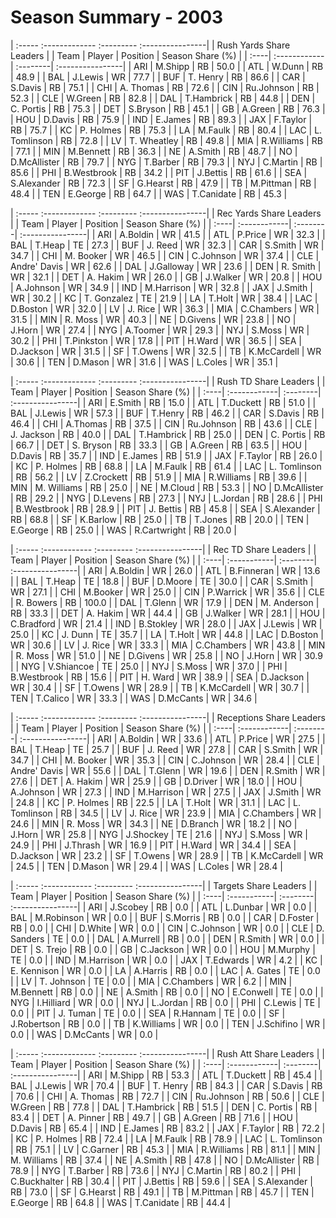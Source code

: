 # Season Summary - 2003

| :----- :------------- :--------- :----------------|
|              Rush Yards Share Leaders             |
| Team | Player       | Position | Season Share (%) |
| :----| :------------| :--------| :----------------|
| ARI  | M.Shipp      | RB       | 50.0             |
| ATL  | W.Dunn       | RB       | 48.9             |
| BAL  | J.Lewis      | WR       | 77.7             |
| BUF  | T. Henry     | RB       | 86.6             |
| CAR  | S.Davis      | RB       | 75.1             |
| CHI  | A. Thomas    | RB       | 72.6             |
| CIN  | Ru.Johnson   | RB       | 52.3             |
| CLE  | W.Green      | RB       | 82.8             |
| DAL  | T.Hambrick   | RB       | 44.8             |
| DEN  | C. Portis    | RB       | 75.3             |
| DET  | S.Bryson     | RB       | 45.1             |
| GB   | A.Green      | RB       | 76.3             |
| HOU  | D.Davis      | RB       | 75.9             |
| IND  | E.James      | RB       | 89.3             |
| JAX  | F.Taylor     | RB       | 75.7             |
| KC   | P. Holmes    | RB       | 75.3             |
| LA   | M.Faulk      | RB       | 80.4             |
| LAC  | L. Tomlinson | RB       | 72.8             |
| LV   | T. Wheatley  | RB       | 49.8             |
| MIA  | R.Williams   | RB       | 77.1             |
| MIN  | M.Bennett    | RB       | 36.3             |
| NE   | A.Smith      | RB       | 48.7             |
| NO   | D.McAllister | RB       | 79.7             |
| NYG  | T.Barber     | RB       | 79.3             |
| NYJ  | C.Martin     | RB       | 85.6             |
| PHI  | B.Westbrook  | RB       | 34.2             |
| PIT  | J.Bettis     | RB       | 61.6             |
| SEA  | S.Alexander  | RB       | 72.3             |
| SF   | G.Hearst     | RB       | 47.9             |
| TB   | M.Pittman    | RB       | 48.4             |
| TEN  | E.George     | RB       | 64.7             |
| WAS  | T.Canidate   | RB       | 45.3             |

| :----- :------------- :--------- :----------------|
|              Rec Yards Share Leaders              |
| Team | Player       | Position | Season Share (%) |
| :----| :------------| :--------| :----------------|
| ARI  | A.Boldin     | WR       | 41.5             |
| ATL  | P.Price      | WR       | 32.3             |
| BAL  | T.Heap       | TE       | 27.3             |
| BUF  | J. Reed      | WR       | 32.3             |
| CAR  | S.Smith      | WR       | 34.7             |
| CHI  | M. Booker    | WR       | 46.5             |
| CIN  | C.Johnson    | WR       | 37.4             |
| CLE  | Andre' Davis | WR       | 62.6             |
| DAL  | J.Galloway   | WR       | 23.6             |
| DEN  | R. Smith     | WR       | 32.1             |
| DET  | A. Hakim     | WR       | 26.0             |
| GB   | J.Walker     | WR       | 20.8             |
| HOU  | A.Johnson    | WR       | 34.9             |
| IND  | M.Harrison   | WR       | 32.8             |
| JAX  | J.Smith      | WR       | 30.2             |
| KC   | T. Gonzalez  | TE       | 21.9             |
| LA   | T.Holt       | WR       | 38.4             |
| LAC  | D.Boston     | WR       | 32.0             |
| LV   | J. Rice      | WR       | 36.3             |
| MIA  | C.Chambers   | WR       | 31.5             |
| MIN  | R. Moss      | WR       | 40.3             |
| NE   | D.Givens     | WR       | 23.8             |
| NO   | J.Horn       | WR       | 27.4             |
| NYG  | A.Toomer     | WR       | 29.3             |
| NYJ  | S.Moss       | WR       | 30.2             |
| PHI  | T.Pinkston   | WR       | 17.8             |
| PIT  | H.Ward       | WR       | 36.5             |
| SEA  | D.Jackson    | WR       | 31.5             |
| SF   | T.Owens      | WR       | 32.5             |
| TB   | K.McCardell  | WR       | 30.6             |
| TEN  | D.Mason      | WR       | 31.6             |
| WAS  | L.Coles      | WR       | 35.1             |

| :----- :------------- :--------- :----------------|
|               Rush TD Share Leaders               |
| Team | Player       | Position | Season Share (%) |
| :----| :------------| :--------| :----------------|
| ARI  | E.Smith      | RB       | 15.0             |
| ATL  | T.Duckett    | RB       | 51.0             |
| BAL  | J.Lewis      | WR       | 57.3             |
| BUF  | T.Henry      | RB       | 46.2             |
| CAR  | S.Davis      | RB       | 46.4             |
| CHI  | A.Thomas     | RB       | 37.5             |
| CIN  | Ru.Johnson   | RB       | 43.6             |
| CLE  | J. Jackson   | RB       | 40.0             |
| DAL  | T.Hambrick   | RB       | 25.0             |
| DEN  | C. Portis    | RB       | 66.7             |
| DET  | S. Bryson    | RB       | 33.3             |
| GB   | A.Green      | RB       | 63.5             |
| HOU  | D.Davis      | RB       | 35.7             |
| IND  | E.James      | RB       | 51.9             |
| JAX  | F.Taylor     | RB       | 26.0             |
| KC   | P. Holmes    | RB       | 68.8             |
| LA   | M.Faulk      | RB       | 61.4             |
| LAC  | L. Tomlinson | RB       | 56.2             |
| LV   | Z.Crockett   | RB       | 51.9             |
| MIA  | R.Williams   | RB       | 39.6             |
| MIN  | M. Williams  | RB       | 25.0             |
| NE   | M.Cloud      | RB       | 53.3             |
| NO   | D.McAllister | RB       | 29.2             |
| NYG  | D.Levens     | RB       | 27.3             |
| NYJ  | L.Jordan     | RB       | 28.6             |
| PHI  | B.Westbrook  | RB       | 28.9             |
| PIT  | J. Bettis    | RB       | 45.8             |
| SEA  | S.Alexander  | RB       | 68.8             |
| SF   | K.Barlow     | RB       | 25.0             |
| TB   | T.Jones      | RB       | 20.0             |
| TEN  | E.George     | RB       | 25.0             |
| WAS  | R.Cartwright | RB       | 20.0             |

| :----- :------------ :--------- :----------------|
|               Rec TD Share Leaders               |
| Team | Player      | Position | Season Share (%) |
| :----| :-----------| :--------| :----------------|
| ARI  | A.Boldin    | WR       | 26.0             |
| ATL  | B.Finneran  | WR       | 13.6             |
| BAL  | T.Heap      | TE       | 18.8             |
| BUF  | D.Moore     | TE       | 30.0             |
| CAR  | S.Smith     | WR       | 27.1             |
| CHI  | M.Booker    | WR       | 25.0             |
| CIN  | P.Warrick   | WR       | 35.6             |
| CLE  | R. Bowers   | RB       | 100.0            |
| DAL  | T.Glenn     | WR       | 17.9             |
| DEN  | M. Anderson | RB       | 33.3             |
| DET  | A. Hakim    | WR       | 44.4             |
| GB   | J.Walker    | WR       | 28.1             |
| HOU  | C.Bradford  | WR       | 21.4             |
| IND  | B.Stokley   | WR       | 28.0             |
| JAX  | J.Lewis     | WR       | 25.0             |
| KC   | J. Dunn     | TE       | 35.7             |
| LA   | T.Holt      | WR       | 44.8             |
| LAC  | D.Boston    | WR       | 30.6             |
| LV   | J. Rice     | WR       | 33.3             |
| MIA  | C.Chambers  | WR       | 43.8             |
| MIN  | R. Moss     | WR       | 51.0             |
| NE   | D.Givens    | WR       | 25.8             |
| NO   | J.Horn      | WR       | 30.9             |
| NYG  | V.Shiancoe  | TE       | 25.0             |
| NYJ  | S.Moss      | WR       | 37.0             |
| PHI  | B.Westbrook | RB       | 15.6             |
| PIT  | H. Ward     | WR       | 38.9             |
| SEA  | D.Jackson   | WR       | 30.4             |
| SF   | T.Owens     | WR       | 28.9             |
| TB   | K.McCardell | WR       | 30.7             |
| TEN  | T.Calico    | WR       | 33.3             |
| WAS  | D.McCants   | WR       | 34.6             |

| :----- :------------- :--------- :----------------|
|              Receptions Share Leaders             |
| Team | Player       | Position | Season Share (%) |
| :----| :------------| :--------| :----------------|
| ARI  | A.Boldin     | WR       | 33.6             |
| ATL  | P.Price      | WR       | 27.5             |
| BAL  | T.Heap       | TE       | 25.7             |
| BUF  | J. Reed      | WR       | 27.8             |
| CAR  | S.Smith      | WR       | 34.7             |
| CHI  | M. Booker    | WR       | 35.3             |
| CIN  | C.Johnson    | WR       | 28.4             |
| CLE  | Andre' Davis | WR       | 55.6             |
| DAL  | T.Glenn      | WR       | 19.6             |
| DEN  | R.Smith      | WR       | 27.6             |
| DET  | A. Hakim     | WR       | 25.9             |
| GB   | D.Driver     | WR       | 18.0             |
| HOU  | A.Johnson    | WR       | 27.3             |
| IND  | M.Harrison   | WR       | 27.5             |
| JAX  | J.Smith      | WR       | 24.8             |
| KC   | P. Holmes    | RB       | 22.5             |
| LA   | T.Holt       | WR       | 31.1             |
| LAC  | L. Tomlinson | RB       | 34.5             |
| LV   | J. Rice      | WR       | 23.9             |
| MIA  | C.Chambers   | WR       | 24.6             |
| MIN  | R. Moss      | WR       | 34.3             |
| NE   | D.Branch     | WR       | 18.2             |
| NO   | J.Horn       | WR       | 25.8             |
| NYG  | J.Shockey    | TE       | 21.6             |
| NYJ  | S.Moss       | WR       | 24.9             |
| PHI  | J.Thrash     | WR       | 16.9             |
| PIT  | H.Ward       | WR       | 34.4             |
| SEA  | D.Jackson    | WR       | 23.2             |
| SF   | T.Owens      | WR       | 28.9             |
| TB   | K.McCardell  | WR       | 24.5             |
| TEN  | D.Mason      | WR       | 29.4             |
| WAS  | L.Coles      | WR       | 28.4             |

| :----- :------------ :--------- :----------------|
|              Targets Share Leaders               |
| Team | Player      | Position | Season Share (%) |
| :----| :-----------| :--------| :----------------|
| ARI  | J.Scobey    | RB       | 0.0              |
| ATL  | L.Dunbar    | WR       | 0.0              |
| BAL  | M.Robinson  | WR       | 0.0              |
| BUF  | S.Morris    | RB       | 0.0              |
| CAR  | D.Foster    | RB       | 0.0              |
| CHI  | D.White     | WR       | 0.0              |
| CIN  | C.Johnson   | WR       | 0.0              |
| CLE  | D. Sanders  | TE       | 0.0              |
| DAL  | A.Murrell   | RB       | 0.0              |
| DEN  | R.Smith     | WR       | 0.0              |
| DET  | S. Trejo    | RB       | 0.0              |
| GB   | C.Jackson   | WR       | 0.0              |
| HOU  | M.Murphy    | TE       | 0.0              |
| IND  | M.Harrison  | WR       | 0.0              |
| JAX  | T.Edwards   | WR       | 4.2              |
| KC   | E. Kennison | WR       | 0.0              |
| LA   | A.Harris    | RB       | 0.0              |
| LAC  | A. Gates    | TE       | 0.0              |
| LV   | T. Johnson  | TE       | 0.0              |
| MIA  | C.Chambers  | WR       | 6.2              |
| MIN  | M.Bennett   | RB       | 0.0              |
| NE   | A.Smith     | RB       | 0.0              |
| NO   | E.Conwell   | TE       | 0.0              |
| NYG  | I.Hilliard  | WR       | 0.0              |
| NYJ  | L.Jordan    | RB       | 0.0              |
| PHI  | C.Lewis     | TE       | 0.0              |
| PIT  | J. Tuman    | TE       | 0.0              |
| SEA  | R.Hannam    | TE       | 0.0              |
| SF   | J.Robertson | RB       | 0.0              |
| TB   | K.Williams  | WR       | 0.0              |
| TEN  | J.Schifino  | WR       | 0.0              |
| WAS  | D.McCants   | WR       | 0.0              |

| :----- :------------- :--------- :----------------|
|               Rush Att Share Leaders              |
| Team | Player       | Position | Season Share (%) |
| :----| :------------| :--------| :----------------|
| ARI  | M.Shipp      | RB       | 53.3             |
| ATL  | T.Duckett    | RB       | 45.4             |
| BAL  | J.Lewis      | WR       | 70.4             |
| BUF  | T. Henry     | RB       | 84.3             |
| CAR  | S.Davis      | RB       | 70.6             |
| CHI  | A. Thomas    | RB       | 72.7             |
| CIN  | Ru.Johnson   | RB       | 50.6             |
| CLE  | W.Green      | RB       | 77.8             |
| DAL  | T.Hambrick   | RB       | 51.5             |
| DEN  | C. Portis    | RB       | 83.4             |
| DET  | A. Pinner    | RB       | 49.7             |
| GB   | A.Green      | RB       | 71.6             |
| HOU  | D.Davis      | RB       | 65.4             |
| IND  | E.James      | RB       | 83.2             |
| JAX  | F.Taylor     | RB       | 72.2             |
| KC   | P. Holmes    | RB       | 72.4             |
| LA   | M.Faulk      | RB       | 78.9             |
| LAC  | L. Tomlinson | RB       | 75.1             |
| LV   | C.Garner     | RB       | 45.3             |
| MIA  | R.Williams   | RB       | 81.1             |
| MIN  | M. Williams  | RB       | 37.4             |
| NE   | A.Smith      | RB       | 47.8             |
| NO   | D.McAllister | RB       | 78.9             |
| NYG  | T.Barber     | RB       | 73.6             |
| NYJ  | C.Martin     | RB       | 80.2             |
| PHI  | C.Buckhalter | RB       | 30.4             |
| PIT  | J.Bettis     | RB       | 59.6             |
| SEA  | S.Alexander  | RB       | 73.0             |
| SF   | G.Hearst     | RB       | 49.1             |
| TB   | M.Pittman    | RB       | 45.7             |
| TEN  | E.George     | RB       | 64.8             |
| WAS  | T.Canidate   | RB       | 44.4             |

